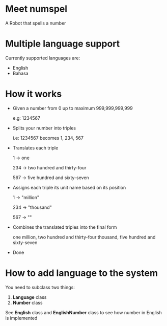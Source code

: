 # Meet numspel
A Robot that spells a number

# Multiple language support
Currently supported languages are:
- English
- Bahasa

# How it works
- Given a number from 0 up to maximum 999,999,999,999

  e.g: 1234567
  
- Splits your number into triples

  i.e: 1234567 becomes 1, 234, 567
  
- Translates each triple

  1   -> one

  234 -> two hundred and thirty-four

  567 -> five hundred and sixty-seven
  
- Assigns each triple its unit name based on its position

  1   -> "million"

  234 -> "thousand"

  567 -> ""
  
- Combines the translated triples into the final form

  one million, two hundred and thirty-four thousand, five hundred and sixty-seven

- Done

# How to add language to the system
  You need to subclass two things:
  1. **Language** class
  2. **Number** class

  See **English** class and **EnglishNumber** class to see how number in English is implemented
